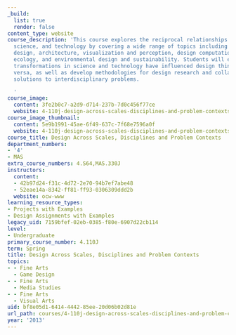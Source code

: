 ```yaml
---
_build:
  list: true
  render: false
content_type: website
course_description: 'This course explores the reciprocal relationships among design,
  science, and technology by covering a wide range of topics including industrial
  design, architecture, visualization and perception, design computation, material
  ecology, and environmental design and sustainability. Students will examine how
  transformations in science and technology have influenced design thinking and vice
  versa, as well as develop methodologies for design research and collaborate on design
  solutions to interdisciplinary problems.

  '
course_image:
  content: 3fe2b0c7-a2d9-d714-237b-7d0c456f77ce
  website: 4-110j-design-across-scales-disciplines-and-problem-contexts-spring-2013
course_image_thumbnail:
  content: 5e9b1991-45ae-6f49-637c-7f68e7596a0f
  website: 4-110j-design-across-scales-disciplines-and-problem-contexts-spring-2013
course_title: Design Across Scales, Disciplines and Problem Contexts
department_numbers:
- '4'
- MAS
extra_course_numbers: 4.S64,MAS.330J
instructors:
  content:
  - 42b97d24-f31c-4d72-2e70-94b7ef7abe48
  - 52eae14a-8342-ff81-ff93-0306309ddd2b
  website: ocw-www
learning_resource_types:
- Projects with Examples
- Design Assignments with Examples
legacy_uid: 7159bfef-02eb-0385-f80e-6907d22cb114
level:
- Undergraduate
primary_course_number: 4.110J
term: Spring
title: Design Across Scales, Disciplines and Problem Contexts
topics:
- - Fine Arts
  - Game Design
- - Fine Arts
  - Media Studies
- - Fine Arts
  - Visual Arts
uid: bf8e05d1-6414-4442-85ee-20d06b02d81e
url_path: courses/4-110j-design-across-scales-disciplines-and-problem-contexts-spring-2013
year: '2013'
---
```

